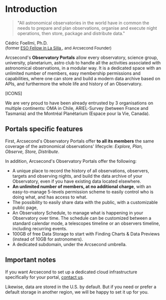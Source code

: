 # Introduction

> "All astronomical observatories in the world have in common the needs to prepare and plan
> observations, organise and execute night operations, then store, package and distribute data."

Cédric Foellmi, Ph.D.<br/>
<span style="font-size: small;">
(former
<a href="https://www.eso.org/sci/publications/messenger/archive/no.121-sep05/messenger-no121-69-69.pdf" target="_blank">
ESO Fellow in La Silla
</a>, and Arcsecond Founder)
</span>

Arcsecond's **Observatory Portals** allow every observatory, science
group, university, planetarium, astro club to handle all the activities associated with astronomical
observations, in a modular way. It is a dedicated space with an unlimited number of members, easy membership
permissions and capabilities, where one can store and build a modern data archive based on APIs, and furthermore the
whole life and history of an Observatory.

[ICONS]

We are very proud to have been already entrusted by 3 organisations on multiple continents: OMA in Chile, ARIEL-Survey
(between France and Tasmania) and the Montréal Planétarium (Espace pour la Vie, Canada).

## Portals specific features

First, Arcsecond's Observatory Portals offer **to all its members** the same coverage of the astronomical observations'
lifecycle: *Explore, Plan, Observe, Store, Distribute*.

In addition, Arcsecond's Observatory Portals offer the following:

- A unique place to record the history of all observations, observers, targets and observing nights, and build the data
  archive of your Observatory, even if you have existing data located elsewhere.
- **An unlimited number of members, at no additional charge**, with an easy-to-manage 5-levels permission scheme to
  easily control who is doing what, and has access to what.
- The possibility to easily share data with the public, with a customizable public page,
- An Observatory Schedule, to manage what is happening in your Observatory over time. The schedule can be customized
  between a standard calendar mode, a telescopes timeline or an observers timeline, including recurring
  events.
- 100GB of free Data Storage to start with Finding Charts & Data Previews (instead of 10GB for astronomers).
- A dedicated subdomain, under the Arcsecond umbrella.

## Important notes

If you want Arcsecond to set up a dedicated cloud infrastructure specifically for your
portal, <a href="mailto:team@arcsecond.io" target="_blank">contact us</a>.

Likewise, data are stored in the U.S. by default. But if you need or prefer a default storage in another region, we will
be happy to set it up for you.

